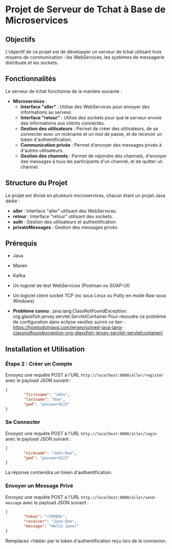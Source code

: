 # Projet de Serveur de Tchat à Base de Microservices

## Objectifs

L'objectif de ce projet est de développer un serveur de tchat utilisant trois moyens de communication : les WebServices, les systèmes de messagerie distribuée et les sockets.

## Fonctionnalités

Le serveur de tchat fonctionne de la manière suivante :
- **Microservices** :
    - **Interface "aller"** : Utilise des WebServices pour envoyer des informations au serveur.
    - **Interface "retour"** : Utilise des sockets pour que le serveur envoie des informations aux clients connectés.
    - **Gestion des utilisateurs** : Permet de créer des utilisateurs, de se connecter avec un nickname et un mot de passe, et de recevoir un token d'authentification.
    - **Communication privée** : Permet d'envoyer des messages privés à d'autres utilisateurs.
    - **Gestion des channels** : Permet de rejoindre des channels, d'envoyer des messages à tous les participants d'un channel, et de quitter un channel.

## Structure du Projet

Le projet est divisé en plusieurs microservices, chacun étant un projet Java dédié :

- **aller** : Interface "aller" utilisant des WebServices.
- **retour** : Interface "retour" utilisant des sockets.
- **auth** : Gestion des utilisateurs et authentification.
- **privateMessages** : Gestion des messages privés.

## Prérequis
- Java
- Maven
- Kafka
- Un logiciel de test WebServices (Postman ou SOAP-UI)
- Un logiciel client socket TCP (nc sous Linux ou Putty en mode Raw sous Windows)
  
- **Problème connu** : java.lang.ClassNotFoundException: org.glassfish.jersey.servlet.ServletContainer
  Pour résoudre ce problème de configuration dans eclipse veuillez suivre ce lien :
  https://howtodoinjava.com/jersey/solved-java-lang-classnotfoundexception-org-glassfish-jersey-servlet-servletcontainer/
  
## Installation et Utilisation

### Étape 2 : Créer un Compte

Envoyez une requête POST à l'URL `http://localhost:8080/aller/register` avec le payload JSON suivant :

```json
{
        "firstname": "John",
        "lastname": "Doe",
        "pwd": "password123"
}
```

### Se Connecter

Envoyez une requête POST à l'URL `http://localhost:8080/aller/login` avec le payload JSON suivant :

```json
{
        "nickname": "John-Doe",
        "pwd": "password123"
}
```

La réponse contiendra un token d'authentification.

### Envoyer un Message Privé

Envoyez une requête POST à l'URL `http://localhost:8080/aller/send-message` avec le payload JSON suivant :

```json
{
        "token": "<TOKEN>",
        "receiver": "Jane-Doe",
        "message": "Hello Jane!"
}
```

Remplacez `<TOKEN>` par le token d'authentification reçu lors de la connexion.
